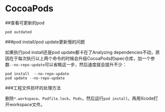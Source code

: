# CocoaPods

##查看可更新的pod

```
pod outdated
```

###pod install/pod update更新慢的问题

如果执行pod install还是pod update都卡在了Analyzing dependencies不动，原因在于每次执行以上两个命令的时候会升级CocoaPods的spec仓库，加一个参数`--no-repo-update`可以省略这一步，然后速度就会提升不少：

```
pod install  --no-repo-update
pod update --no-repo-update
```

###工程文件损坏的处理方法

删除`*.workspace`、`Podfile.lock`、`Pods`，然后运行`pod install`，再用Xcode打开workspace文件。